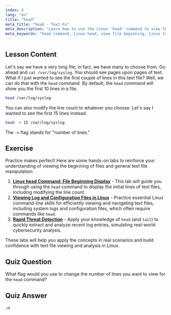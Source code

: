 ```yaml
---
index: 8
lang: "en"
title: "head"
meta_title: "head - Text-Fu"
meta_description: "Learn how to use the Linux 'head' command to view the beginning of files. Understand options like -n for line count. Essential Linux command tutorial."
meta_keywords: "head command, Linux head, view file beginning, Linux tutorial, Linux commands, beginner Linux, head -n, Linux guide"
---
```


## Lesson Content

Let's say we have a very long file; in fact, we have many to choose from. Go ahead and `cat /var/log/syslog`. You should see pages upon pages of text. What if I just wanted to see the first couple of lines in this text file? Well, we can do that with the `head` command. By default, the `head` command will show you the first 10 lines in a file.

```bash
head /var/log/syslog
```

You can also modify the line count to whatever you choose. Let's say I wanted to see the first 15 lines instead.

```bash
head -n 15 /var/log/syslog
```

The `-n` flag stands for "number of lines."

## Exercise

Practice makes perfect! Here are some hands-on labs to reinforce your understanding of viewing the beginning of files and general text file manipulation:

1. **[Linux head Command: File Beginning Display](https://labex.io/labs/linux-linux-head-command-file-beginning-display-214302)** - This lab will guide you through using the `head` command to display the initial lines of text files, including modifying the line count.
2. **[Viewing Log and Configuration Files in Linux](https://labex.io/labs/linux-viewing-log-and-configuration-files-in-linux-387914)** - Practice essential Linux command-line skills for efficiently viewing and navigating text files, including system logs and configuration files, which often require commands like `head`.
3. **[Rapid Threat Detection](https://labex.io/labs/linux-rapid-threat-detection-387930)** - Apply your knowledge of `head` (and `tail`) to quickly extract and analyze recent log entries, simulating real-world cybersecurity analysis.

These labs will help you apply the concepts in real scenarios and build confidence with text file viewing and analysis in Linux.

## Quiz Question

What flag would you use to change the number of lines you want to view for the `head` command?

## Quiz Answer

-n
